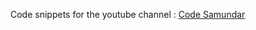 Code snippets for the youtube channel : [Code Samundar](https://github.com/abhiabhi94/youtube-code-snippets)